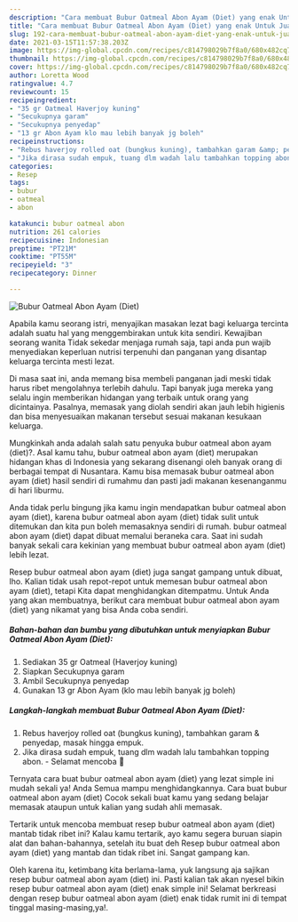 ```yaml
---
description: "Cara membuat Bubur Oatmeal Abon Ayam (Diet) yang enak Untuk Jualan"
title: "Cara membuat Bubur Oatmeal Abon Ayam (Diet) yang enak Untuk Jualan"
slug: 192-cara-membuat-bubur-oatmeal-abon-ayam-diet-yang-enak-untuk-jualan
date: 2021-03-15T11:57:38.203Z
image: https://img-global.cpcdn.com/recipes/c814798029b7f8a0/680x482cq70/bubur-oatmeal-abon-ayam-diet-foto-resep-utama.jpg
thumbnail: https://img-global.cpcdn.com/recipes/c814798029b7f8a0/680x482cq70/bubur-oatmeal-abon-ayam-diet-foto-resep-utama.jpg
cover: https://img-global.cpcdn.com/recipes/c814798029b7f8a0/680x482cq70/bubur-oatmeal-abon-ayam-diet-foto-resep-utama.jpg
author: Loretta Wood
ratingvalue: 4.7
reviewcount: 15
recipeingredient:
- "35 gr Oatmeal Haverjoy kuning"
- "Secukupnya garam"
- "Secukupnya penyedap"
- "13 gr Abon Ayam klo mau lebih banyak jg boleh"
recipeinstructions:
- "Rebus haverjoy rolled oat (bungkus kuning), tambahkan garam &amp; penyedap, masak hingga empuk."
- "Jika dirasa sudah empuk, tuang dlm wadah lalu tambahkan topping abon. Selamat mencoba 🥰"
categories:
- Resep
tags:
- bubur
- oatmeal
- abon

katakunci: bubur oatmeal abon 
nutrition: 261 calories
recipecuisine: Indonesian
preptime: "PT21M"
cooktime: "PT55M"
recipeyield: "3"
recipecategory: Dinner

---
```



![Bubur Oatmeal Abon Ayam (Diet)](https://img-global.cpcdn.com/recipes/c814798029b7f8a0/680x482cq70/bubur-oatmeal-abon-ayam-diet-foto-resep-utama.jpg)

Apabila kamu seorang istri, menyajikan masakan lezat bagi keluarga tercinta adalah suatu hal yang menggembirakan untuk kita sendiri. Kewajiban seorang  wanita Tidak sekedar menjaga rumah saja, tapi anda pun wajib menyediakan keperluan nutrisi terpenuhi dan panganan yang disantap keluarga tercinta mesti lezat.

Di masa  saat ini, anda memang bisa membeli panganan jadi meski tidak harus ribet mengolahnya terlebih dahulu. Tapi banyak juga mereka yang selalu ingin memberikan hidangan yang terbaik untuk orang yang dicintainya. Pasalnya, memasak yang diolah sendiri akan jauh lebih higienis dan bisa menyesuaikan makanan tersebut sesuai makanan kesukaan keluarga. 



Mungkinkah anda adalah salah satu penyuka bubur oatmeal abon ayam (diet)?. Asal kamu tahu, bubur oatmeal abon ayam (diet) merupakan hidangan khas di Indonesia yang sekarang disenangi oleh banyak orang di berbagai tempat di Nusantara. Kamu bisa memasak bubur oatmeal abon ayam (diet) hasil sendiri di rumahmu dan pasti jadi makanan kesenanganmu di hari liburmu.

Anda tidak perlu bingung jika kamu ingin mendapatkan bubur oatmeal abon ayam (diet), karena bubur oatmeal abon ayam (diet) tidak sulit untuk ditemukan dan kita pun boleh memasaknya sendiri di rumah. bubur oatmeal abon ayam (diet) dapat dibuat memalui beraneka cara. Saat ini sudah banyak sekali cara kekinian yang membuat bubur oatmeal abon ayam (diet) lebih lezat.

Resep bubur oatmeal abon ayam (diet) juga sangat gampang untuk dibuat, lho. Kalian tidak usah repot-repot untuk memesan bubur oatmeal abon ayam (diet), tetapi Kita dapat menghidangkan ditempatmu. Untuk Anda yang akan membuatnya, berikut cara membuat bubur oatmeal abon ayam (diet) yang nikamat yang bisa Anda coba sendiri.

<!--inarticleads1-->

##### Bahan-bahan dan bumbu yang dibutuhkan untuk menyiapkan Bubur Oatmeal Abon Ayam (Diet):

1. Sediakan 35 gr Oatmeal (Haverjoy kuning)
1. Siapkan Secukupnya garam
1. Ambil Secukupnya penyedap
1. Gunakan 13 gr Abon Ayam (klo mau lebih banyak jg boleh)




<!--inarticleads2-->

##### Langkah-langkah membuat Bubur Oatmeal Abon Ayam (Diet):

1. Rebus haverjoy rolled oat (bungkus kuning), tambahkan garam &amp; penyedap, masak hingga empuk.
1. Jika dirasa sudah empuk, tuang dlm wadah lalu tambahkan topping abon. - Selamat mencoba 🥰




Ternyata cara buat bubur oatmeal abon ayam (diet) yang lezat simple ini mudah sekali ya! Anda Semua mampu menghidangkannya. Cara buat bubur oatmeal abon ayam (diet) Cocok sekali buat kamu yang sedang belajar memasak ataupun untuk kalian yang sudah ahli memasak.

Tertarik untuk mencoba membuat resep bubur oatmeal abon ayam (diet) mantab tidak ribet ini? Kalau kamu tertarik, ayo kamu segera buruan siapin alat dan bahan-bahannya, setelah itu buat deh Resep bubur oatmeal abon ayam (diet) yang mantab dan tidak ribet ini. Sangat gampang kan. 

Oleh karena itu, ketimbang kita berlama-lama, yuk langsung aja sajikan resep bubur oatmeal abon ayam (diet) ini. Pasti kalian tak akan nyesel bikin resep bubur oatmeal abon ayam (diet) enak simple ini! Selamat berkreasi dengan resep bubur oatmeal abon ayam (diet) enak tidak rumit ini di tempat tinggal masing-masing,ya!.

